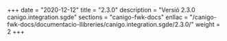 +++
date        = "2020-12-12"
title       = "2.3.0"
description = "Versió 2.3.0 canigo.integration.sgde"
sections    = "canigo-fwk-docs"
enllac		= "/canigo-fwk-docs/documentacio-llibreries/canigo.integration.sgde/2.3.0/"
weight		= 2
+++
